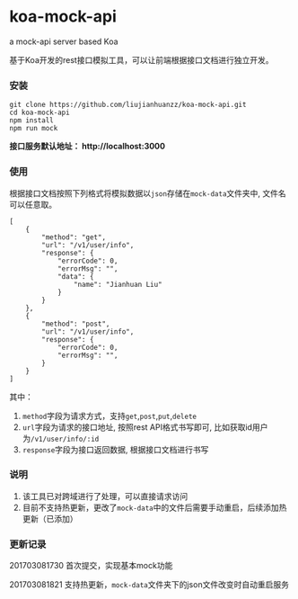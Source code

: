 # koa-mock-api
a mock-api server based Koa

基于Koa开发的rest接口模拟工具，可以让前端根据接口文档进行独立开发。

### 安装

```
git clone https://github.com/liujianhuanzz/koa-mock-api.git
cd koa-mock-api
npm install
npm run mock
```

**接口服务默认地址： http://localhost:3000**

### 使用

根据接口文档按照下列格式将模拟数据以`json`存储在`mock-data`文件夹中, 文件名可以任意取。

    [
        {
            "method": "get",
            "url": "/v1/user/info",
            "response": {
                "errorCode": 0,
                "errorMsg": "",
                "data": {
                    "name": "Jianhuan Liu"
                }
            }
        },
        {
            "method": "post",
            "url": "/v1/user/info",
            "response": {
                "errorCode": 0,
                "errorMsg": "",
            }
        }
    ]

其中：

1. `method`字段为请求方式，支持`get`,`post`,`put`,`delete`
2. `url`字段为请求的接口地址, 按照rest API格式书写即可, 比如获取id用户为`/v1/user/info/:id`
3. `response`字段为接口返回数据, 根据接口文档进行书写

### 说明

1. 该工具已对跨域进行了处理，可以直接请求访问
2. 目前不支持热更新，更改了`mock-data`中的文件后需要手动重启，后续添加热更新（已添加）

### 更新记录

201703081730   首次提交，实现基本mock功能

201703081821   支持热更新，`mock-data`文件夹下的json文件改变时自动重启服务

